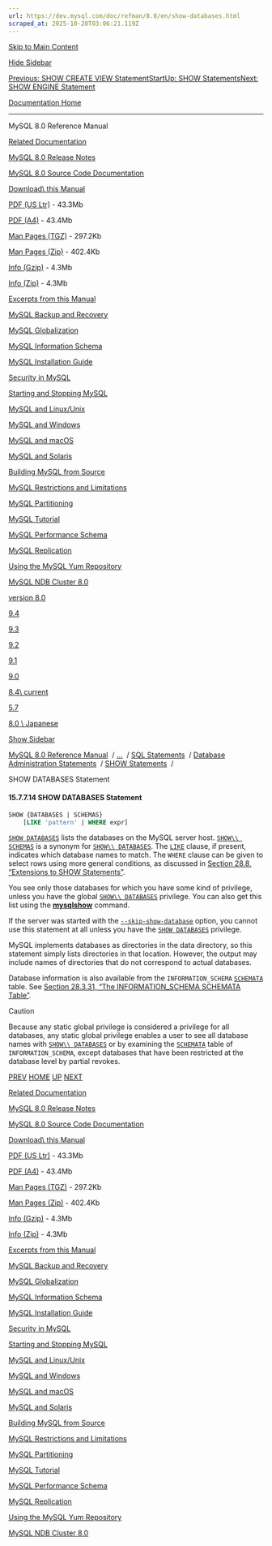 ```yaml
---
url: https://dev.mysql.com/doc/refman/8.0/en/show-databases.html
scraped_at: 2025-10-20T03:06:21.119Z
---
```


[Skip to Main Content](https://dev.mysql.com/doc/refman/8.0/en/show-databases.html#main)

[Hide Sidebar](https://dev.mysql.com/doc/refman/8.0/en/show-databases.html "Hide Sidebar")

[Previous: SHOW CREATE VIEW Statement](https://dev.mysql.com/doc/refman/8.0/en/show-create-view.html "Previous: SHOW CREATE VIEW Statement")[Start](https://dev.mysql.com/doc/refman/8.0/en/index.html "Start")[Up: SHOW Statements](https://dev.mysql.com/doc/refman/8.0/en/show.html "Up: SHOW Statements")[Next: SHOW ENGINE Statement](https://dev.mysql.com/doc/refman/8.0/en/show-engine.html "Next: SHOW ENGINE Statement")

[Documentation Home](https://dev.mysql.com/doc/)

* * *

MySQL 8.0 Reference Manual

[Related Documentation](https://dev.mysql.com/doc/refman/8.0/en/show-databases.html)

[MySQL 8.0 Release Notes](https://dev.mysql.com/doc/relnotes/mysql/8.0/en/)

[MySQL 8.0 Source Code Documentation](https://dev.mysql.com/doc/dev/mysql-server/latest/)

[Download\\
this Manual](https://dev.mysql.com/doc/refman/8.0/en/show-databases.html)

[PDF (US Ltr)](https://downloads.mysql.com/docs/refman-8.0-en.pdf)
\- 43.3Mb

[PDF (A4)](https://downloads.mysql.com/docs/refman-8.0-en.a4.pdf)
\- 43.4Mb

[Man Pages (TGZ)](https://downloads.mysql.com/docs/refman-8.0-en.man-gpl.tar.gz)
\- 297.2Kb

[Man Pages (Zip)](https://downloads.mysql.com/docs/refman-8.0-en.man-gpl.zip)
\- 402.4Kb

[Info (Gzip)](https://downloads.mysql.com/docs/mysql-8.0.info.gz)
\- 4.3Mb

[Info (Zip)](https://downloads.mysql.com/docs/mysql-8.0.info.zip)
\- 4.3Mb

[Excerpts from this Manual](https://dev.mysql.com/doc/refman/8.0/en/show-databases.html)

[MySQL Backup and Recovery](https://dev.mysql.com/doc/mysql-backup-excerpt/8.0/en/)

[MySQL Globalization](https://dev.mysql.com/doc/mysql-g11n-excerpt/8.0/en/)

[MySQL Information Schema](https://dev.mysql.com/doc/mysql-infoschema-excerpt/8.0/en/)

[MySQL Installation Guide](https://dev.mysql.com/doc/mysql-installation-excerpt/8.0/en/)

[Security in MySQL](https://dev.mysql.com/doc/mysql-security-excerpt/8.0/en/)

[Starting and Stopping MySQL](https://dev.mysql.com/doc/mysql-startstop-excerpt/8.0/en/)

[MySQL and Linux/Unix](https://dev.mysql.com/doc/mysql-linuxunix-excerpt/8.0/en/)

[MySQL and Windows](https://dev.mysql.com/doc/mysql-windows-excerpt/8.0/en/)

[MySQL and macOS](https://dev.mysql.com/doc/mysql-macos-excerpt/8.0/en/)

[MySQL and Solaris](https://dev.mysql.com/doc/mysql-solaris-excerpt/8.0/en/)

[Building MySQL from Source](https://dev.mysql.com/doc/mysql-sourcebuild-excerpt/8.0/en/)

[MySQL Restrictions and Limitations](https://dev.mysql.com/doc/mysql-reslimits-excerpt/8.0/en/)

[MySQL Partitioning](https://dev.mysql.com/doc/mysql-partitioning-excerpt/8.0/en/)

[MySQL Tutorial](https://dev.mysql.com/doc/mysql-tutorial-excerpt/8.0/en/)

[MySQL Performance Schema](https://dev.mysql.com/doc/mysql-perfschema-excerpt/8.0/en/)

[MySQL Replication](https://dev.mysql.com/doc/mysql-replication-excerpt/8.0/en/)

[Using the MySQL Yum Repository](https://dev.mysql.com/doc/mysql-repo-excerpt/8.0/en/)

[MySQL NDB Cluster 8.0](https://dev.mysql.com/doc/mysql-cluster-excerpt/8.0/en/)

[version 8.0](https://dev.mysql.com/doc/refman/8.0/en/show-databases.html)

[9.4](https://dev.mysql.com/doc/refman/9.4/en/show-databases.html)

[9.3](https://dev.mysql.com/doc/refman/9.3/en/show-databases.html)

[9.2](https://dev.mysql.com/doc/refman/9.2/en/show-databases.html)

[9.1](https://dev.mysql.com/doc/refman/9.1/en/show-databases.html)

[9.0](https://dev.mysql.com/doc/refman/9.0/en/show-databases.html)

[8.4\\
current](https://dev.mysql.com/doc/refman/8.4/en/show-databases.html)

[5.7](https://dev.mysql.com/doc/refman/5.7/en/show-databases.html)

[8.0 \\
Japanese](https://dev.mysql.com/doc/refman/8.0/ja/show-databases.html)

[Show Sidebar](https://dev.mysql.com/doc/refman/8.0/en/show-databases.html "Show Sidebar")

[MySQL 8.0 Reference Manual](https://dev.mysql.com/doc/refman/8.0/en/)  /
[...](https://dev.mysql.com/doc/refman/8.0/en/show-databases.html)  / [SQL Statements](https://dev.mysql.com/doc/refman/8.0/en/sql-statements.html)  /
[Database Administration Statements](https://dev.mysql.com/doc/refman/8.0/en/sql-server-administration-statements.html)  /
[SHOW Statements](https://dev.mysql.com/doc/refman/8.0/en/show.html)  /

SHOW DATABASES Statement


#### 15.7.7.14 SHOW DATABASES Statement

```sql
SHOW {DATABASES | SCHEMAS}
    [LIKE 'pattern' | WHERE expr]
```

[`SHOW DATABASES`](https://dev.mysql.com/doc/refman/8.0/en/show-databases.html "15.7.7.14 SHOW DATABASES Statement") lists the
databases on the MySQL server host.
[`SHOW\\
        SCHEMAS`](https://dev.mysql.com/doc/refman/8.0/en/show-databases.html "15.7.7.14 SHOW DATABASES Statement") is a synonym for [`SHOW\\
        DATABASES`](https://dev.mysql.com/doc/refman/8.0/en/show-databases.html "15.7.7.14 SHOW DATABASES Statement"). The [`LIKE`](https://dev.mysql.com/doc/refman/8.0/en/string-comparison-functions.html#operator_like)
clause, if present, indicates which database names to match. The
`WHERE` clause can be given to select rows
using more general conditions, as discussed in
[Section 28.8, “Extensions to SHOW Statements”](https://dev.mysql.com/doc/refman/8.0/en/extended-show.html "28.8 Extensions to SHOW Statements").


You see only those databases for which you have some kind of
privilege, unless you have the global [`SHOW\\
        DATABASES`](https://dev.mysql.com/doc/refman/8.0/en/show-databases.html "15.7.7.14 SHOW DATABASES Statement") privilege. You can also get this list using
the [**mysqlshow**](https://dev.mysql.com/doc/refman/8.0/en/mysqlshow.html "6.5.7 mysqlshow — Display Database, Table, and Column Information") command.


If the server was started with the
[`--skip-show-database`](https://dev.mysql.com/doc/refman/8.0/en/server-options.html#option_mysqld_skip-show-database) option, you
cannot use this statement at all unless you have the
[`SHOW DATABASES`](https://dev.mysql.com/doc/refman/8.0/en/privileges-provided.html#priv_show-databases) privilege.


MySQL implements databases as directories in the data directory,
so this statement simply lists directories in that location.
However, the output may include names of directories that do not
correspond to actual databases.


Database information is also available from the
`INFORMATION_SCHEMA` [`SCHEMATA`](https://dev.mysql.com/doc/refman/8.0/en/information-schema-schemata-table.html "28.3.31 The INFORMATION_SCHEMA SCHEMATA Table") table. See
[Section 28.3.31, “The INFORMATION\_SCHEMA SCHEMATA Table”](https://dev.mysql.com/doc/refman/8.0/en/information-schema-schemata-table.html "28.3.31 The INFORMATION_SCHEMA SCHEMATA Table").

Caution

Because any static global privilege is considered a privilege
for all databases, any static global privilege enables a user
to see all database names with [`SHOW\\
          DATABASES`](https://dev.mysql.com/doc/refman/8.0/en/show-databases.html "15.7.7.14 SHOW DATABASES Statement") or by examining the
[`SCHEMATA`](https://dev.mysql.com/doc/refman/8.0/en/information-schema-schemata-table.html "28.3.31 The INFORMATION_SCHEMA SCHEMATA Table") table of
`INFORMATION_SCHEMA`, except databases that
have been restricted at the database level by partial revokes.

[PREV](https://dev.mysql.com/doc/refman/8.0/en/show-create-view.html "Previous: SHOW CREATE VIEW Statement") [HOME](https://dev.mysql.com/doc/refman/8.0/en/index.html "Start") [UP](https://dev.mysql.com/doc/refman/8.0/en/show.html "Up: SHOW Statements") [NEXT](https://dev.mysql.com/doc/refman/8.0/en/show-engine.html "Next: SHOW ENGINE Statement")

[Related Documentation](https://dev.mysql.com/doc/refman/8.0/en/show-databases.html)

[MySQL 8.0 Release Notes](https://dev.mysql.com/doc/relnotes/mysql/8.0/en/)

[MySQL 8.0 Source Code Documentation](https://dev.mysql.com/doc/dev/mysql-server/latest/)

[Download\\
this Manual](https://dev.mysql.com/doc/refman/8.0/en/show-databases.html)

[PDF (US Ltr)](https://downloads.mysql.com/docs/refman-8.0-en.pdf)
\- 43.3Mb

[PDF (A4)](https://downloads.mysql.com/docs/refman-8.0-en.a4.pdf)
\- 43.4Mb

[Man Pages (TGZ)](https://downloads.mysql.com/docs/refman-8.0-en.man-gpl.tar.gz)
\- 297.2Kb

[Man Pages (Zip)](https://downloads.mysql.com/docs/refman-8.0-en.man-gpl.zip)
\- 402.4Kb

[Info (Gzip)](https://downloads.mysql.com/docs/mysql-8.0.info.gz)
\- 4.3Mb

[Info (Zip)](https://downloads.mysql.com/docs/mysql-8.0.info.zip)
\- 4.3Mb

[Excerpts from this Manual](https://dev.mysql.com/doc/refman/8.0/en/show-databases.html)

[MySQL Backup and Recovery](https://dev.mysql.com/doc/mysql-backup-excerpt/8.0/en/)

[MySQL Globalization](https://dev.mysql.com/doc/mysql-g11n-excerpt/8.0/en/)

[MySQL Information Schema](https://dev.mysql.com/doc/mysql-infoschema-excerpt/8.0/en/)

[MySQL Installation Guide](https://dev.mysql.com/doc/mysql-installation-excerpt/8.0/en/)

[Security in MySQL](https://dev.mysql.com/doc/mysql-security-excerpt/8.0/en/)

[Starting and Stopping MySQL](https://dev.mysql.com/doc/mysql-startstop-excerpt/8.0/en/)

[MySQL and Linux/Unix](https://dev.mysql.com/doc/mysql-linuxunix-excerpt/8.0/en/)

[MySQL and Windows](https://dev.mysql.com/doc/mysql-windows-excerpt/8.0/en/)

[MySQL and macOS](https://dev.mysql.com/doc/mysql-macos-excerpt/8.0/en/)

[MySQL and Solaris](https://dev.mysql.com/doc/mysql-solaris-excerpt/8.0/en/)

[Building MySQL from Source](https://dev.mysql.com/doc/mysql-sourcebuild-excerpt/8.0/en/)

[MySQL Restrictions and Limitations](https://dev.mysql.com/doc/mysql-reslimits-excerpt/8.0/en/)

[MySQL Partitioning](https://dev.mysql.com/doc/mysql-partitioning-excerpt/8.0/en/)

[MySQL Tutorial](https://dev.mysql.com/doc/mysql-tutorial-excerpt/8.0/en/)

[MySQL Performance Schema](https://dev.mysql.com/doc/mysql-perfschema-excerpt/8.0/en/)

[MySQL Replication](https://dev.mysql.com/doc/mysql-replication-excerpt/8.0/en/)

[Using the MySQL Yum Repository](https://dev.mysql.com/doc/mysql-repo-excerpt/8.0/en/)

[MySQL NDB Cluster 8.0](https://dev.mysql.com/doc/mysql-cluster-excerpt/8.0/en/)